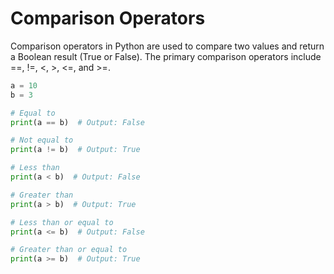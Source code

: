 # Comparison Operators

Comparison operators in Python are used to compare two values and return a Boolean result (True or False). The primary comparison operators include ==, !=, <, >, <=, and >=.

```python
a = 10
b = 3

# Equal to
print(a == b)  # Output: False

# Not equal to
print(a != b)  # Output: True

# Less than
print(a < b)  # Output: False

# Greater than
print(a > b)  # Output: True

# Less than or equal to
print(a <= b)  # Output: False

# Greater than or equal to
print(a >= b)  # Output: True
```